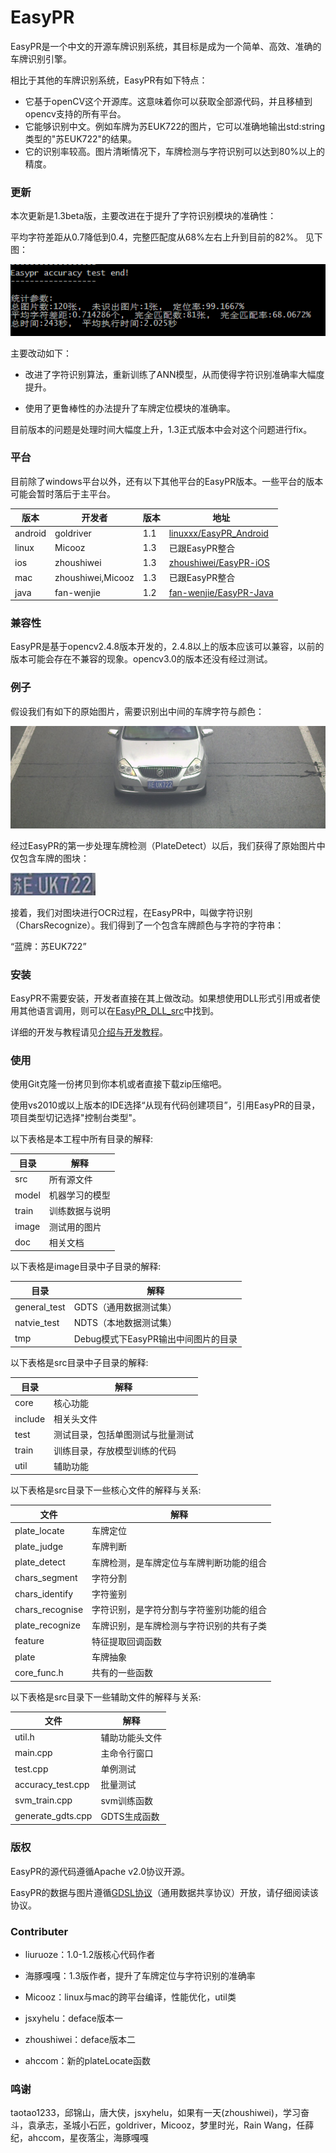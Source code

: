 EasyPR
======

EasyPR是一个中文的开源车牌识别系统，其目标是成为一个简单、高效、准确的车牌识别引擎。

相比于其他的车牌识别系统，EasyPR有如下特点：

* 它基于openCV这个开源库。这意味着你可以获取全部源代码，并且移植到opencv支持的所有平台。
* 它能够识别中文。例如车牌为苏EUK722的图片，它可以准确地输出std:string类型的"苏EUK722"的结果。
* 它的识别率较高。图片清晰情况下，车牌检测与字符识别可以达到80%以上的精度。

### 更新

本次更新是1.3beta版，主要改进在于提升了字符识别模块的准确性：

平均字符差距从0.7降低到0.4，完整匹配度从68%左右上升到目前的82%。 见下图：

![1.3版综合效果](doc/res/testresult_1.3.png)

主要改动如下：

* 改进了字符识别算法，重新训练了ANN模型，从而使得字符识别准确率大幅度提升。

* 使用了更鲁棒性的办法提升了车牌定位模块的准确率。

目前版本的问题是处理时间大幅度上升，1.3正式版本中会对这个问题进行fix。

### 平台

目前除了windows平台以外，还有以下其他平台的EasyPR版本。一些平台的版本可能会暂时落后于主平台。

|版本 | 开发者 | 版本 | 地址 
|------|-------|-------|-------
| android |  goldriver  |  1.1  |  [linuxxx/EasyPR_Android](https://github.com/linuxxx/EasyPR_Android)
| linux | Micooz  |  1.3  |  已跟EasyPR整合
| ios | zhoushiwei |  1.3  |  [zhoushiwei/EasyPR-iOS](https://github.com/zhoushiwei/EasyPR-iOS)
| mac | zhoushiwei,Micooz |  1.3  | 已跟EasyPR整合
| java | fan-wenjie |  1.2  | [fan-wenjie/EasyPR-Java](https://github.com/fan-wenjie/EasyPR-Java)

### 兼容性

EasyPR是基于opencv2.4.8版本开发的，2.4.8以上的版本应该可以兼容，以前的版本可能会存在不兼容的现象。opencv3.0的版本还没有经过测试。

### 例子

假设我们有如下的原始图片，需要识别出中间的车牌字符与颜色：

![EasyPR 原始图片](doc/res/plate_locate.jpg)

经过EasyPR的第一步处理车牌检测（PlateDetect）以后，我们获得了原始图片中仅包含车牌的图块：

![EasyPR 车牌](doc/res/blue_plate.jpg)

接着，我们对图块进行OCR过程，在EasyPR中，叫做字符识别（CharsRecognize）。我们得到了一个包含车牌颜色与字符的字符串：

“蓝牌：苏EUK722”

### 安装

EasyPR不需要安装，开发者直接在其上做改动。如果想使用DLL形式引用或者使用其他语言调用，则可以在[EasyPR_DLL_src](https://github.com/liuruoze/EasyPR_Dll_src)中找到。

详细的开发与教程请见[介绍与开发教程](http://www.cnblogs.com/subconscious/p/3979988.html)。


### 使用

使用Git克隆一份拷贝到你本机或者直接下载zip压缩吧。

使用vs2010或以上版本的IDE选择“从现有代码创建项目”，引用EasyPR的目录，项目类型切记选择"控制台类型"。

以下表格是本工程中所有目录的解释:

|目录 | 解释
|------|----------
| src |  所有源文件
| model | 机器学习的模型
| train | 训练数据与说明
| image | 测试用的图片
| doc | 相关文档

以下表格是image目录中子目录的解释:

|目录 | 解释
|------|----------
| general_test | GDTS（通用数据测试集）
| natvie_test | NDTS（本地数据测试集）
| tmp | Debug模式下EasyPR输出中间图片的目录

以下表格是src目录中子目录的解释:

|目录 | 解释
|------|----------
| core |  核心功能
| include | 相关头文件
| test | 测试目录，包括单图测试与批量测试
| train | 训练目录，存放模型训练的代码
| util | 辅助功能

以下表格是src目录下一些核心文件的解释与关系:

|文件 | 解释
|------|----------
| plate_locate |  车牌定位
| plate_judge | 车牌判断
| plate_detect | 车牌检测，是车牌定位与车牌判断功能的组合
| chars_segment | 字符分割
| chars_identify | 字符鉴别
| chars_recognise | 字符识别，是字符分割与字符鉴别功能的组合
| plate_recognize | 车牌识别，是车牌检测与字符识别的共有子类
| feature | 特征提取回调函数
| plate | 车牌抽象
| core_func.h | 共有的一些函数

以下表格是src目录下一些辅助文件的解释与关系:

|文件 | 解释
|------|----------
| util.h | 辅助功能头文件
| main.cpp | 主命令行窗口
| test.cpp | 单例测试
| accuracy_test.cpp | 批量测试
| svm_train.cpp | svm训练函数
| generate_gdts.cpp | GDTS生成函数

### 版权

EasyPR的源代码遵循Apache v2.0协议开源。

EasyPR的数据与图片遵循[GDSL协议](image/GDST.txt)（通用数据共享协议）开放，请仔细阅读该协议。

### Contributer

* liuruoze：1.0-1.2版核心代码作者

* 海豚嘎嘎：1.3版作者，提升了车牌定位与字符识别的准确率

* Micooz：linux与mac的跨平台编译，性能优化，util类

* jsxyhelu：deface版本一

* zhoushiwei：deface版本二

* ahccom：新的plateLocate函数

### 鸣谢

taotao1233，邱锦山，唐大侠，jsxyhelu，如果有一天(zhoushiwei)，学习奋斗，袁承志，圣城小石匠，goldriver，Micooz，梦里时光，Rain Wang，任薛纪，ahccom，星夜落尘，海豚嘎嘎





